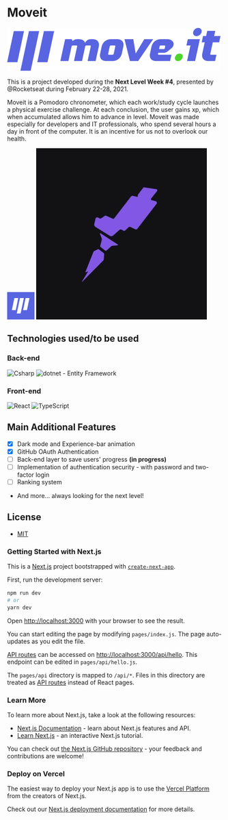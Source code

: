 # Moveit

<img src='web/public/logo-full.svg'>

This is a project developed during the **Next Level Week #4**, presented by @Rocketseat during February 22-28, 2021.

Moveit is a Pomodoro chronometer, which each work/study cycle launches a physical exercise challenge. At each conclusion, the user gains xp, which when accumulated allows him to advance in level.
Moveit was made especially for developers and IT professionals, who spend several hours a day in front of the computer. It is an incentive for us not to overlook our health.

<img src='web/public/favicon.png'>
<img src='.github/rocketseat.jpg'>

## Technologies used/to be used

### Back-end

<img alt="Csharp" src="https://img.shields.io/badge/-C%23-7022DC?style=flat-square&logo=c-sharp&logoColor=white" />
<img alt="dotnet" src="https://img.shields.io/badge/-.NET-702D91?style=flat-square&logo=.net&logoColor=white" />
- Entity Framework

### Front-end

<img alt="React" src="https://img.shields.io/badge/-React-45b8d8?style=flat-square&logo=react&logoColor=white" />
<img alt="TypeScript" src="https://img.shields.io/badge/-TypeScript-007ACC?style=flat-square&logo=typescript&logoColor=white" />

## Main Additional Features

- [X] Dark mode and Experience-bar animation
- [X] GitHub OAuth Authentication
- [ ] Back-end layer to save users' progress **(in progress)**
- [ ] Implementation of authentication security - with password and two-factor login
- [ ] Ranking system
- And more... always looking for the next level! 

## License

- [MIT](https://choosealicense.com/licenses/mit/)

### Getting Started with Next.js

This is a [Next.js](https://nextjs.org/) project bootstrapped with [`create-next-app`](https://github.com/vercel/next.js/tree/canary/packages/create-next-app).

First, run the development server:

```bash
npm run dev
# or
yarn dev
```

Open [http://localhost:3000](http://localhost:3000) with your browser to see the result.

You can start editing the page by modifying `pages/index.js`. The page auto-updates as you edit the file.

[API routes](https://nextjs.org/docs/api-routes/introduction) can be accessed on [http://localhost:3000/api/hello](http://localhost:3000/api/hello). This endpoint can be edited in `pages/api/hello.js`.

The `pages/api` directory is mapped to `/api/*`. Files in this directory are treated as [API routes](https://nextjs.org/docs/api-routes/introduction) instead of React pages.

### Learn More

To learn more about Next.js, take a look at the following resources:

- [Next.js Documentation](https://nextjs.org/docs) - learn about Next.js features and API.
- [Learn Next.js](https://nextjs.org/learn) - an interactive Next.js tutorial.

You can check out [the Next.js GitHub repository](https://github.com/vercel/next.js/) - your feedback and contributions are welcome!

### Deploy on Vercel

The easiest way to deploy your Next.js app is to use the [Vercel Platform](https://vercel.com/new?utm_medium=default-template&filter=next.js&utm_source=create-next-app&utm_campaign=create-next-app-readme) from the creators of Next.js.

Check out our [Next.js deployment documentation](https://nextjs.org/docs/deployment) for more details.

